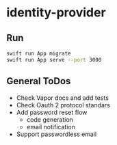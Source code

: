 
# identity-provider

## Run

```bash
swift run App migrate
swift run App serve --port 3000
```

## General ToDos

- Check Vapor docs and add tests
- Check Oauth 2 protocol standars
- Add password reset flow
  - code generation
  - email notification
- Support passwordless email
